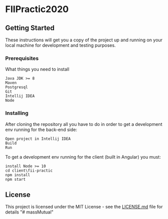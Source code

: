 # FIIPractic2020

## Getting Started

These instructions will get you a copy of the project up and running on your local machine for development and testing purposes.

### Prerequisites

What things you need to install

```
Java JDK >= 8 
Maven
Postgresql
Git
Intellij IDEA
Node
```

### Installing
After cloning the repository all you have to do in order to get a development env running for the back-end side:
```
Open project in Intellij IDEA
Build
Run
```
To get a development env running for the client (built in Angular) you must:
```
install Node >= 10
cd client\fii-practic
npm install
npm start
```

## License

This project is licensed under the MIT License - see the [LICENSE.md](LICENSE.md) file for details
"# massMutual" 
